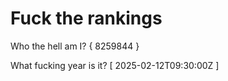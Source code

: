 # Fuck the rankings

Who the hell am I?
{ 8259844 }

What fucking year is it?
[ 2025-02-12T09:30:00Z ]
